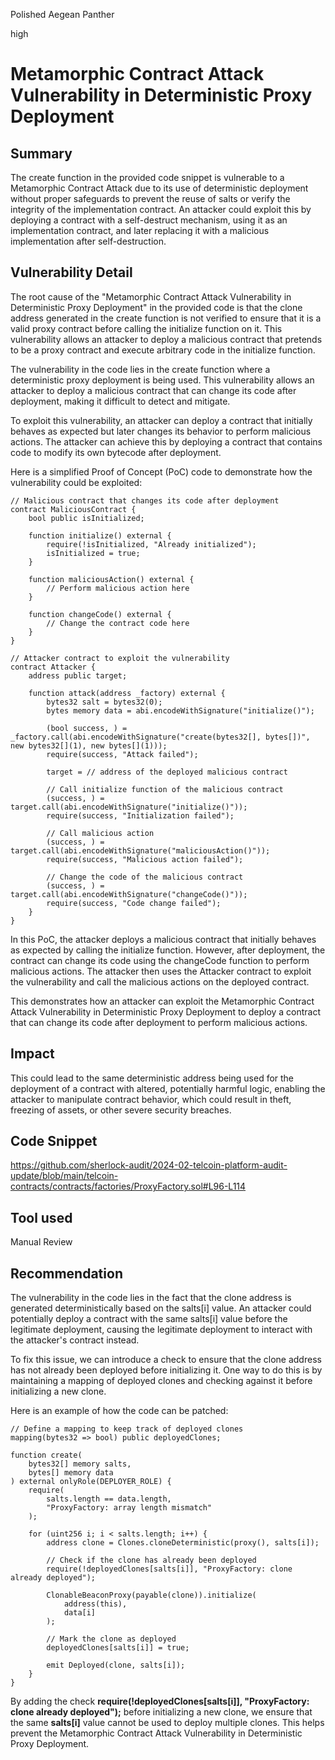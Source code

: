 Polished Aegean Panther

high

# Metamorphic Contract Attack Vulnerability in Deterministic Proxy Deployment

## Summary
The create function in the provided code snippet is vulnerable to a Metamorphic Contract Attack due to its use of deterministic deployment without proper safeguards to prevent the reuse of salts or verify the integrity of the implementation contract. An attacker could exploit this by deploying a contract with a self-destruct mechanism, using it as an implementation contract, and later replacing it with a malicious implementation after self-destruction.
## Vulnerability Detail
The root cause of the "Metamorphic Contract Attack Vulnerability in Deterministic Proxy Deployment" in the provided code is that the clone address generated in the create function is not verified to ensure that it is a valid proxy contract before calling the initialize function on it. This vulnerability allows an attacker to deploy a malicious contract that pretends to be a proxy contract and execute arbitrary code in the initialize function.

The vulnerability in the code lies in the create function where a deterministic proxy deployment is being used. This vulnerability allows an attacker to deploy a malicious contract that can change its code after deployment, making it difficult to detect and mitigate.

To exploit this vulnerability, an attacker can deploy a contract that initially behaves as expected but later changes its behavior to perform malicious actions. The attacker can achieve this by deploying a contract that contains code to modify its own bytecode after deployment.

Here is a simplified Proof of Concept (PoC) code to demonstrate how the vulnerability could be exploited:

```solidity
// Malicious contract that changes its code after deployment
contract MaliciousContract {
    bool public isInitialized;
    
    function initialize() external {
        require(!isInitialized, "Already initialized");
        isInitialized = true;
    }
    
    function maliciousAction() external {
        // Perform malicious action here
    }
    
    function changeCode() external {
        // Change the contract code here
    }
}

// Attacker contract to exploit the vulnerability
contract Attacker {
    address public target;
    
    function attack(address _factory) external {
        bytes32 salt = bytes32(0);
        bytes memory data = abi.encodeWithSignature("initialize()");
        
        (bool success, ) = _factory.call(abi.encodeWithSignature("create(bytes32[], bytes[])", new bytes32[](1), new bytes[](1)));
        require(success, "Attack failed");
        
        target = // address of the deployed malicious contract
        
        // Call initialize function of the malicious contract
        (success, ) = target.call(abi.encodeWithSignature("initialize()"));
        require(success, "Initialization failed");
        
        // Call malicious action
        (success, ) = target.call(abi.encodeWithSignature("maliciousAction()"));
        require(success, "Malicious action failed");
        
        // Change the code of the malicious contract
        (success, ) = target.call(abi.encodeWithSignature("changeCode()"));
        require(success, "Code change failed");
    }
}
```
In this PoC, the attacker deploys a malicious contract that initially behaves as expected by calling the initialize function. However, after deployment, the contract can change its code using the changeCode function to perform malicious actions. The attacker then uses the Attacker contract to exploit the vulnerability and call the malicious actions on the deployed contract.

This demonstrates how an attacker can exploit the Metamorphic Contract Attack Vulnerability in Deterministic Proxy Deployment to deploy a contract that can change its code after deployment to perform malicious actions.

## Impact
This could lead to the same deterministic address being used for the deployment of a contract with altered, potentially harmful logic, enabling the attacker to manipulate contract behavior, which could result in theft, freezing of assets, or other severe security breaches.
## Code Snippet
https://github.com/sherlock-audit/2024-02-telcoin-platform-audit-update/blob/main/telcoin-contracts/contracts/factories/ProxyFactory.sol#L96-L114
## Tool used

Manual Review

## Recommendation
The vulnerability in the code lies in the fact that the clone address is generated deterministically based on the salts[i] value. An attacker could potentially deploy a contract with the same salts[i] value before the legitimate deployment, causing the legitimate deployment to interact with the attacker's contract instead.

To fix this issue, we can introduce a check to ensure that the clone address has not already been deployed before initializing it. One way to do this is by maintaining a mapping of deployed clones and checking against it before initializing a new clone.

Here is an example of how the code can be patched:

```solidity
// Define a mapping to keep track of deployed clones
mapping(bytes32 => bool) public deployedClones;

function create(
    bytes32[] memory salts,
    bytes[] memory data
) external onlyRole(DEPLOYER_ROLE) {
    require(
        salts.length == data.length,
        "ProxyFactory: array length mismatch"
    );

    for (uint256 i; i < salts.length; i++) {
        address clone = Clones.cloneDeterministic(proxy(), salts[i]);

        // Check if the clone has already been deployed
        require(!deployedClones[salts[i]], "ProxyFactory: clone already deployed");
        
        ClonableBeaconProxy(payable(clone)).initialize(
            address(this),
            data[i]
        );
        
        // Mark the clone as deployed
        deployedClones[salts[i]] = true;

        emit Deployed(clone, salts[i]);
    }
}
```
By adding the check **require(!deployedClones[salts[i]], "ProxyFactory: clone already deployed");** before initializing a new clone, we ensure that the same **salts[i]** value cannot be used to deploy multiple clones. This helps prevent the Metamorphic Contract Attack Vulnerability in Deterministic Proxy Deployment.